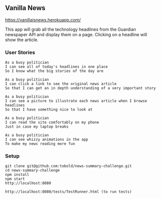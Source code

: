 ## Vanilla News

https://vanillajsnews.herokuapp.com/

This app will grab all the technology headlines from the Guardian newspaper API and display them on a page.  Clicking on a headline will show the article.

### User Stories

```
As a busy politician
I can see all of today's headlines in one place
So I know what the big stories of the day are
```

```
As a busy politician
I can click a link to see the original news article
So that I can get an in depth understanding of a very important story
```

```
As a busy politician
I can see a picture to illustrate each news article when I browse headlines
So that I have something nice to look at
```

```
As a busy politician
I can read the site comfortably on my phone
Just in case my laptop breaks
```

```
As a busy politician
I can see whizzy animations in the app
To make my news reading more fun
```

### Setup

```
git clone git@github.com:tobold/news-summary-challenge.git
cd news-summary-challenge
npm install
npm start
http://localhost:8080

http://localhost:8080/tests/TestRunner.html (to run tests)
```
